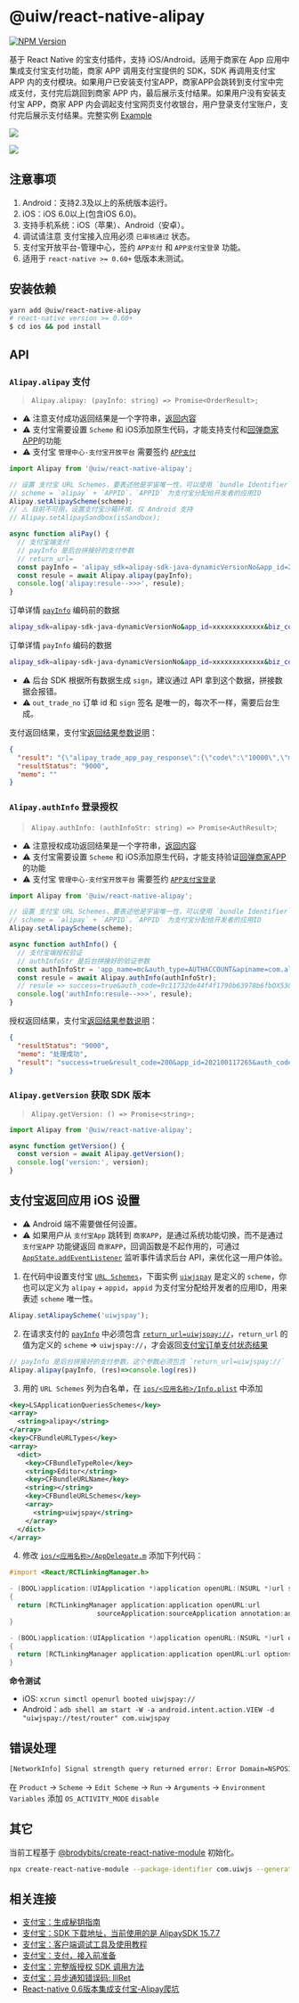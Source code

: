 @uiw/react-native-alipay
===

[![NPM Version](https://img.shields.io/npm/v/@uiw/react-native-alipay.svg)](https://npmjs.org/package/@uiw/react-native-alipay)

基于 React Native 的宝支付插件，支持 iOS/Android。适用于商家在 App 应用中集成支付宝支付功能，商家 APP 调用支付宝提供的 SDK，SDK 再调用支付宝 APP 内的支付模块。如果用户已安装支付宝APP，商家APP会跳转到支付宝中完成支付，支付完后跳回到商家 APP 内，最后展示支付结果。如果用户没有安装支付宝 APP，商家 APP 内会调起支付宝网页支付收银台，用户登录支付宝账户，支付完后展示支付结果。完整实例 [Example](./example)

![](https://gw.alipayobjects.com/zos/skylark-tools/public/files/c0aa8379f5f57c55f1e5bf25e6f426d1.png)

![](https://gw.alipayobjects.com/zos/skylark-tools/public/files/2454bffde14f428b2eeb2bfb6aa28d6b.png)

## 注意事项

1. Android：支持2.3及以上的系统版本运行。
2. iOS：iOS 6.0以上(包含iOS 6.0)。
3. 支持手机系统：iOS（苹果）、Android（安卓）。
4. 调试请注意 支付宝接入应用必须 `已审核通过` 状态。
5. 支付宝开放平台-管理中心，签约 `APP支付` 和 `APP支付宝登录` 功能。
6. 适用于 `react-native >= 0.60+` 低版本未测试。

## 安装依赖

```bash
yarn add @uiw/react-native-alipay
# react-native version >= 0.60+
$ cd ios && pod install
```

## API

### `Alipay.alipay` 支付

> `Alipay.alipay: (payInfo: string) => Promise<OrderResult>;`

- ⚠️ 注意支付成功返回结果是一个字符串，[返回内容](https://github.com/uiwjs/react-native-alipay/blob/74140a294e850884ed1851b9d2c2d2c00ee75003/index.d.ts#L50-L74)  
- ⚠️ 支付宝需要设置 `Scheme` 和 iOS添加原生代码，才能支持支付和[回弹商家APP](#支付宝返回应用-ios-设置)的功能
- ⚠️ 支付宝 `管理中心-支付宝开放平台` 需要签约 [`APP支付`](https://opendocs.alipay.com/open/200/105310#%E6%B7%BB%E5%8A%A0%E5%BA%94%E7%94%A8%E5%8A%9F%E8%83%BD)

```javascript
import Alipay from '@uiw/react-native-alipay';

// 设置 支付宝 URL Schemes，要表述他是宇宙唯一性，可以使用 `bundle Identifier`
// scheme = `alipay` + `APPID`，`APPID` 为支付宝分配给开发者的应用ID
Alipay.setAlipayScheme(scheme);
// ⚠️ 目前不可用，设置支付宝沙箱环境，仅 Android 支持
// Alipay.setAlipaySandbox(isSandbox);

async function aliPay() {
  // 支付宝端支付
  // payInfo 是后台拼接好的支付参数
  // return_url=
  const payInfo = 'alipay_sdk=alipay-sdk-java-dynamicVersionNo&app_id=2021001172656340&biz_content=%7B%22out_trade_no%22%3A%221111112222222%22%2C%22total_amount%22%3A%220.01%22%2C%22subject%22%3A%221234%22%2C%22product_code%22%3A%22QUICK_MSECURITY_PAY%22%7D&charset=UTF-8&format=json&method=alipay.trade.app.pay&notify_url=http%3A%2F%2Fane.boshu.ltd%2Fowner%2Fpay%2Fapi%2FownerPay%2Fcallback&sign=oUQmGtkv8mrhJ0YwHl9%2FfxMcoLACWuSFKiMTC4Id8nc%2FZVvDQ6MLQq5hhtEN03Qn1%2BAtzTAaofE8nNixdroxOek2l5YtOAcYcXVYlJIyogN%2B22erN2NpDTWJ7tQTKgYFDJLRiG0DZJaxfADhUUF6UR9kdA8omoXKLDlP17ZPUs5Jr4aKv5HJtH5C53ui7PbmyWYg934L4UDC2F%2F9pPQlRwwDeE1SAaV3HW9Dt83kK52o8%2FlChXdotbFdAvH0d4qYGhpEYU5sepj9xiOMyL9aC4pMXW9INYLLGbvtqtlRchZTAfH5yji6nqqQm9KKMmcVrWdBDLyjFVNpejq1UjbJBw%3D%3D&sign_type=RSA2&timestamp=2020-07-09+12%3A16%3A16&version=1.0';
  const resule = await Alipay.alipay(payInfo);
  console.log('alipay:resule-->>>', resule);
}
```

订单详情 [`payInfo`](https://opendocs.alipay.com/open/204/105295#%E5%BF%AB%E6%8D%B7%E8%AE%A2%E5%8D%95%E6%94%AF%E4%BB%98%20iOS) 编码前的数据

```bash
alipay_sdk=alipay-sdk-java-dynamicVersionNo&app_id=xxxxxxxxxxxxx&biz_content={ "out_trade_no":"123123123123123", "total_amount":"0.01", "subject":"1234", "product_code":"QUICK_MSECURITY_PAY" }&charset=UTF-8&format=json&method=alipay.trade.app.pay&notify_url=http://ane.boshu.ltd/owner/pay/api/ownerPay/callback&return_url=uiwjspay://&sign=re/+2SICQggOUjfxl7MtP/qzir2e+LdH4m+02gDcw0fkByO5MqXW/9bmXw+c4RMqo835OAjMZs7s966ZuDx2PB+hO0tJ/bzdHLLqYlBeCcETkrfwRx+AFZNgzsCn75eRCA7GONH35BpfSeGkQUZ+vNXftqd6hWaa7m/MhQYrjQcV98IVJM+UR67Gj68c+LM586cnk0+rbj8zoos6tCvN8c3xx5UaCobzw4Ogf0PWZ7PZROTU9w2gtoxFfOC5d5slN3laaAXVjAxSf9JCNs8q95fDbzpbmstQOuPgGHkASkd/beH0F8eqTVv8gW1ZTo5v/d/E2wSDGV1DciaEnCroTw==&sign_type=RSA2&timestamp=2020-07-09 09:50:41&version=1.0
```

订单详情 `payInfo` 编码的数据

```bash
alipay_sdk=alipay-sdk-java-dynamicVersionNo&app_id=xxxxxxxxxxxxx&biz_content=%7B+%22out_trade_no%22%3A%22123123123123123%22%2C+%22total_amount%22%3A%220.01%22%2C+%22subject%22%3A%221234%22%2C+%22product_code%22%3A%22QUICK_MSECURITY_PAY%22+%7D&charset=UTF-8&format=json&method=alipay.trade.app.pay&notify_url=http%3A%2F%2Fane.boshu.ltd%2Fowner%2Fpay%2Fapi%2FownerPay%2Fcallback&return_url=uiwjspay%3A%2F%2F&sign=re%2F%2B2SICQggOUjfxl7MtP%2Fqzir2e%2BLdH4m%2B02gDcw0fkByO5MqXW%2F9bmXw%2Bc4RMqo835OAjMZs7s966ZuDx2PB%2BhO0tJ%2FbzdHLLqYlBeCcETkrfwRx%2BAFZNgzsCn75eRCA7GONH35BpfSeGkQUZ%2BvNXftqd6hWaa7m%2FMhQYrjQcV98IVJM%2BUR67Gj68c%2BLM586cnk0%2Brbj8zoos6tCvN8c3xx5UaCobzw4Ogf0PWZ7PZROTU9w2gtoxFfOC5d5slN3laaAXVjAxSf9JCNs8q95fDbzpbmstQOuPgGHkASkd%2FbeH0F8eqTVv8gW1ZTo5v%2Fd%2FE2wSDGV1DciaEnCroTw%3D%3D&sign_type=RSA2&timestamp=2020-07-09+09%3A50%3A41&version=1.0
```

- ⚠️ 后台 SDK 根据所有数据生成 `sign`，建议通过 API 拿到这个数据，拼接数据会报错。  
- ⚠️ `out_trade_no` 订单 id 和 `sign` 签名 是唯一的，每次不一样，需要后台生成。  

支付返回结果，支付宝[返回结果参数说明](https://github.com/uiwjs/react-native-alipay/blob/74140a294e850884ed1851b9d2c2d2c00ee75003/index.d.ts#L50-L74)：

```json
{ 
  "result": "{\"alipay_trade_app_pay_response\":{\"code\":\"10000\",\"msg\":\"Success\",\"app_id\":\"2021001172656340\",\"auth_app_id\":\"2021001172656340\",\"charset\":\"UTF-8\",\"timestamp\":\"2020-07-08 21:30:14\",\"out_trade_no\":\"123123213123214\",\"total_amount\":\"0.01\",\"trade_no\":\"2020070822001414841426413774\",\"seller_id\":\"2088421915791034\"},\"sign\":\"LY7wCsNLp+QnDqCq6VelY/RvyK7ZGY8wsXoKvS+Or7JjONLDUx5P6lDgqRKkpkng7br3y6GZzfGKaZ88Tf4eMnBMKyqU+huR2Um47xUxP383njvHlxuQZsSTLQZRswy4wmb/fPkFfvyH6Or6+oj0eboePOTu63bNr+h03w0QnP4znuHpfRuoVgWpsYh/6B1DL+4xfWRKJ21zm1SV9Feo9RWqnyTaGZyFVi6IKge0dUCYs9hXju95fOUVUOx5YflOFtSEnZafY9Ls4FCRQE1ANkjaKiKIE0+c4c4sEVEf/9Dwh88N+aSQOoLT+AV4RpjMoA8hF2k+vv2OKNeqr6SYGQ==\",\"sign_type\":\"RSA2\"}",
  "resultStatus": "9000",
  "memo": ""
}
```

### `Alipay.authInfo` 登录授权

> `Alipay.authInfo: (authInfoStr: string) => Promise<AuthResult>`;

- ⚠️ 注意授权成功返回结果是一个字符串，[返回内容](https://github.com/uiwjs/react-native-alipay/blob/74140a294e850884ed1851b9d2c2d2c00ee75003/index.d.ts#L89-L113)  
- ⚠️ 支付宝需要设置 `Scheme` 和 iOS添加原生代码，才能支持验证[回弹商家APP](#支付宝返回应用-ios-设置)的功能
- ⚠️ 支付宝 `管理中心-支付宝开放平台` 需要签约 [`APP支付宝登录`](https://opendocs.alipay.com/open/200/105310#%E6%B7%BB%E5%8A%A0%E5%BA%94%E7%94%A8%E5%8A%9F%E8%83%BD)

```javascript
import Alipay from '@uiw/react-native-alipay';

// 设置 支付宝 URL Schemes，要表述他是宇宙唯一性，可以使用 `bundle Identifier`
// scheme = `alipay` + `APPID`，`APPID` 为支付宝分配给开发者的应用ID
Alipay.setAlipayScheme(scheme);

async function authInfo() {
  // 支付宝端授权验证
  // authInfoStr 是后台拼接好的验证参数
  const authInfoStr = 'app_name=mc&auth_type=AUTHACCOUNT&apiname=com.alipay.account.auth&biz_type=openservice&product_id=APP_FAST_LOGIN&scope=kuaijie&pid=2088421915791034&target_id=15946456110003465&app_id=2021001172656340&sign_type=RSA2&sign=keluG28qbbLwAcSDI4VmCNOGHJoF3xgpVeqXu1nCBCYo%2FlYYGe00fTfV9L4G73Sk7%2B4IwK%2BZV8IL%2F04cVtk6SR74lKAR3rYOoUdQ09ZrZFuQoUkO0vekajhp75IDQIg6PedCyY0SjFTqrHlH%2FImscBwitxrlSc9YbN7uW0gY34K8t7v8NhDoqzKJeoIz43UxF5U1DpUA1ISBVxwO7du1t6rYltsRhReayPS3hnvmwYSKQZUEgBvJ%2BT2XdyCaz%2FdGV907lYagPp1Oxkoaj%2FvW5NjNsRnid7vH944CoFj9XtBK%2FNTk2tBPTHFxYRQTEG1PkgkBohGpAWOFGGOuapH0ag%3D%3D';
  const resule = await Alipay.authInfo(authInfoStr);
  // resule => success=true&auth_code=9c11732de44f4f1790b63978b6fbOX53&result_code=200&alipay_open_id=20881001757376426161095132517425&user_id=2088003646494707
  console.log('authInfo:resule-->>>', resule);
}
```

授权返回结果，支付宝[返回结果参数说明](https://github.com/uiwjs/react-native-alipay/blob/74140a294e850884ed1851b9d2c2d2c00ee75003/index.d.ts#L89-L113)：

```json
{
  "resultStatus": "9000",
  "memo": "处理成功",
  "result": "success=true&result_code=200&app_id=202100117265&auth_code=8b6e5581b85WX84&scope=kuaijie&alipay_open_id=20881029919664670&user_id=20880025&target_id=15946456110003465"
}
```

### `Alipay.getVersion` 获取 SDK 版本

> `Alipay.getVersion: () => Promise<string>;`

```js
import Alipay from '@uiw/react-native-alipay';

async function getVersion() {
  const version = await Alipay.getVersion();
  console.log('version:', version);
}
```

## 支付宝返回应用 iOS 设置

- ⚠️ Android 端不需要做任何设置。
- ⚠️ 如果用户从 `支付宝App` 跳转到 `商家APP`，是通过系统功能切换，而不是通过 `支付宝APP` 功能键返回 `商家APP`，回调函数是不起作用的，可通过 [`AppState.addEventListener`](https://github.com/uiwjs/react-native-alipay/blob/5daea87bf0af05d60d0ae9e4c04e1e2d1a6e4273/example/App.js#L8-L24) 监听事件请求后台 API，来优化这一用户体验。

1. 在代码中设置支付宝 [`URL Schemes`](https://github.com/uiwjs/react-native-alipay/blob/74140a294e850884ed1851b9d2c2d2c00ee75003/example/App.js#L7)，下面实例 [`uiwjspay`](https://github.com/uiwjs/react-native-alipay/commit/f6d21b6b7ec7236b195c56281f971092f3c9bb08) 是定义的 `scheme`，你也可以定义为 `alipay` + `appid`，`appid` 为支付宝分配给开发者的应用ID，用来表述 `scheme` 唯一性。

```js
Alipay.setAlipayScheme('uiwjspay');
```

2. 在请求支付的 [`payInfo`](https://github.com/uiwjs/react-native-alipay/blob/74140a294e850884ed1851b9d2c2d2c00ee75003/example/App.js#L11) 中必须包含 [`return_url=uiwjspay://`](https://github.com/uiwjs/react-native-alipay/blob/74140a294e850884ed1851b9d2c2d2c00ee75003/example/App.js#L11)，`return_url` 的值为定义的 `scheme` => `uiwjspay://`，才会返回[支付宝订单支付状态结果](https://opendocs.alipay.com/open/204/105301#%E8%BF%94%E5%9B%9E%E7%BB%93%E6%9E%9C%E7%A4%BA%E4%BE%8B%EF%BC%88iOS%7CAndroid%EF%BC%89)

```js
// payInfo 是后台拼接好的支付参数，这个参数必须包含 `return_url=uiwjspay://`
Alipay.alipay(payInfo, (res)=>console.log(res))
```

3. 用的 `URL Schemes` 列为白名单，在 [`ios/<应用名称>/Info.plist`](https://github.com/uiwjs/react-native-alipay/blob/74140a294e850884ed1851b9d2c2d2c00ee75003/example/ios/example/Info.plist#L23-L41) 中添加

```xml
<key>LSApplicationQueriesSchemes</key>
<array>
  <string>alipay</string>
</array>
<key>CFBundleURLTypes</key>
<array>
  <dict>
    <key>CFBundleTypeRole</key>
    <string>Editor</string>
    <key>CFBundleURLName</key>
    <string></string>
    <key>CFBundleURLSchemes</key>
    <array>
      <string>uiwjspay</string>
    </array>
  </dict>
</array>
```

4. 修改 [`ios/<应用名称>/AppDelegate.m`](https://github.com/uiwjs/react-native-alipay/blob/74140a294e850884ed1851b9d2c2d2c00ee75003/example/ios/example/AppDelegate.m#L60-L70) 添加下列代码：

```objective-c
#import <React/RCTLinkingManager.h>

- (BOOL)application:(UIApplication *)application openURL:(NSURL *)url sourceApplication:(NSString *)sourceApplication annotation:(id)annotation
{
  return [RCTLinkingManager application:application openURL:url
                      sourceApplication:sourceApplication annotation:annotation];
}

- (BOOL)application:(UIApplication *)application openURL:(NSURL *)url options:(NSDictionary<UIApplicationOpenURLOptionsKey, id> *)options
{
  return [RCTLinkingManager application:application openURL:url options:options];
}
```

**命令测试**

- iOS: `xcrun simctl openurl booted uiwjspay://`
- Android：`adb shell am start -W -a android.intent.action.VIEW -d "uiwjspay://test/router" com.uiwjspay`

## 错误处理

```bash
[NetworkInfo] Signal strength query returned error: Error Domain=NSPOSIXErrorDomain Code=13 "Permission denied", descriptor: <CTServiceDescriptor 0x283317100, domain=1, instance=1>
```

在 `Product` -> `Scheme` -> `Edit Scheme` -> `Run` -> `Arguments` -> `Environment Variables` 添加 `OS_ACTIVITY_MODE` `disable`

## 其它

当前工程基于 [@brodybits/create-react-native-module](https://github.com/brodybits/create-react-native-module) 初始化。

```bash
npx create-react-native-module --package-identifier com.uiwjs --generate-example Alipay --example-react-native-version 0.62.2 --module-name react-native-uiwjs-alipay --github-account uiwjs --author-name "Kenny Wong" --author-email "wowohoo@qq.com"
```

## 相关连接 

- [支付宝：生成秘钥指南](https://opendocs.alipay.com/open/291/105971)
- [支付宝：SDK 下载地址，当前使用的是 AlipaySDK	15.7.7](https://opendocs.alipay.com/open/54/104509)
- [支付宝：客户端调试工具及使用教程](https://openclub.alipay.com/club/history/read/7695)
- [支付宝：支付，接入前准备](https://opendocs.alipay.com/open/204/105297/)
- [支付宝：完整版授权 SDK 调用方法](https://opendocs.alipay.com/open/218/105325)
- [支付宝：异步通知错误码: IllRet](https://opensupport.alipay.com/support/problem.htm?ant_source=antsupport)
- [React-native 0.6版本集成支付宝-Alipay爬坑](https://segmentfault.com/a/1190000020758279)
